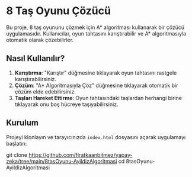 # 8 Taş Oyunu Çözücü

Bu proje, 8 taş oyununu çözmek için A* algoritması kullanarak bir çözücü uygulamasıdır. Kullanıcılar, oyun tahtasını karıştırabilir ve A* algoritmasıyla otomatik olarak çözebilirler.

## Nasıl Kullanılır?

1. **Karıştırma**: "Karıştır" düğmesine tıklayarak oyun tahtasını rastgele karıştırabilirsiniz.
2. **Çözüm**: "A* Algoritmasıyla Çöz" düğmesine tıklayarak otomatik bir çözüm elde edebilirsiniz.
3. **Taşları Hareket Ettirme**: Oyun tahtasındaki taşlardan herhangi birine tıklayarak onu boş hücreye taşıyabilirsiniz.

## Kurulum

Projeyi klonlayın ve tarayıcınızda `index.html` dosyasını açarak uygulamayı başlatın:


git clone https://github.com/firatkaanbitmez/yapay-zeka/tree/main/8tasOyunu-AyildizAlgoritmasi
cd 8tasOyunu-AyildizAlgoritmasi
